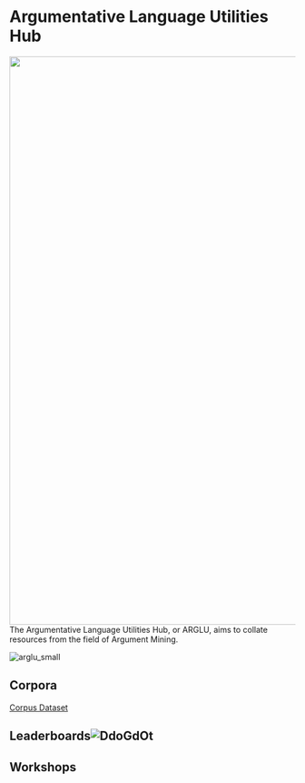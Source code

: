 # Argumentative Language Utilities Hub

<img src="(https://github.com/acidrobin/arglu-repo/assets/54273015/70f853be-ba2e-4b6b-b5cf-6b6fb523a9bd" width="1000" >
The Argumentative Language Utilities Hub, or ARGLU, aims to collate resources from the field of Argument Mining. 


![arglu_small](https://github.com/acidrobin/arglu-repo/assets/54273015/67999eb8-7742-4d63-b4b7-e2ad0bee45b1)


## Corpora
[Corpus Dataset](https://docs.google.com/spreadsheets/d/1Wr7GalgRuXq_9JeVqqHRUY4BbUXbh3csB-BHozUm9YU/edit?usp=drive_link)


## Leaderboards![DdoGdOt](https://github.com/acidrobin/arglu-repo/assets/54273015/70f853be-ba2e-4b6b-b5cf-6b6fb523a9bd)


## Workshops
